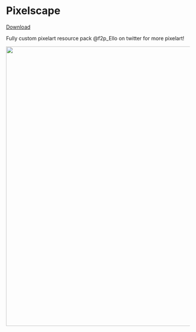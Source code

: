 # Pixelscape
[Download](https://github.com/melkypie/resource-packs/archive/refs/heads/pack-pixelscape-regular.zip)

Fully custom pixelart resource pack @f2p_Ello on twitter for more pixelart!

<img src="https://i.imgur.com/0kVlAeK.png" width="765"><br/>



